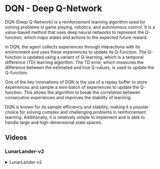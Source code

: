# DQN - Deep Q-Network

DQN (Deep Q-Network) is a reinforcement learning algorithm used for solving problems in game playing, robotics, and autonomous control. It is a value-based method that uses deep neural networks to represent the Q-function, which maps states and actions to the expected future reward.

In DQN, the agent collects experiences through interactions with its environment and uses these experiences to update its Q-function. The Q-function is updated using a variant of Q-learning, which is a temporal difference (TD) learning algorithm. The TD error, which measures the difference between the estimated and true Q-values, is used to update the Q-function.

One of the key innovations of DQN is the use of a replay buffer to store experiences and sample a mini-batch of experiences to update the Q-function. This allows the algorithm to break the correlation between consecutive experiences and improves the stability of learning.

DQN is known for its sample efficiency and stability, making it a popular choice for solving complex and challenging problems in reinforcement learning. Additionally, it is relatively simple to implement and is able to handle large and high-dimensional state spaces.

## Videos

### LunarLander-v2

<details>
  <summary>LunarLander-v2</summary>
  <img src="https://github.com/valentin-cnt/rl-gym-zoo/blob/master/media/gif/lunar-lander-dqn.gif?raw=true" alt="lunar-lander-dqn">
</details>
